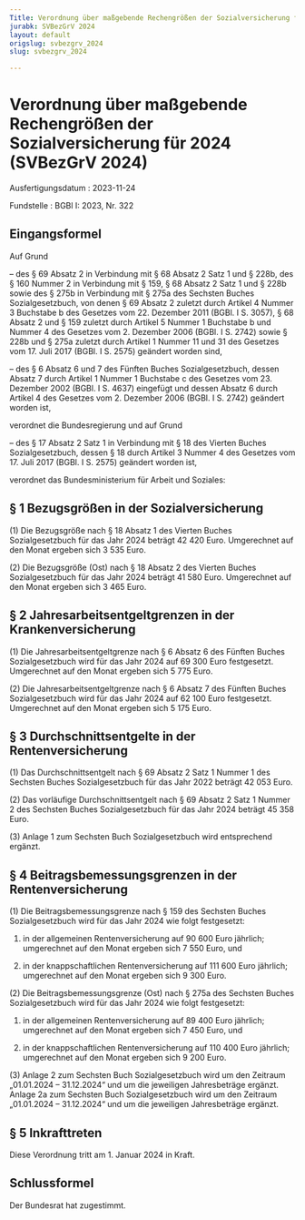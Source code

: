 ```yaml
---
Title: Verordnung über maßgebende Rechengrößen der Sozialversicherung für 2024
jurabk: SVBezGrV 2024
layout: default
origslug: svbezgrv_2024
slug: svbezgrv_2024

---
```


# Verordnung über maßgebende Rechengrößen der Sozialversicherung für 2024 (SVBezGrV 2024)

Ausfertigungsdatum
:   2023-11-24

Fundstelle
:   BGBl I: 2023, Nr. 322


## Eingangsformel

Auf Grund

–   des § 69 Absatz 2 in Verbindung mit § 68 Absatz 2 Satz 1 und § 228b,
    des § 160 Nummer 2 in Verbindung mit § 159, § 68 Absatz 2 Satz 1 und §
    228b sowie des § 275b in Verbindung mit § 275a des Sechsten Buches
    Sozialgesetzbuch, von denen § 69 Absatz 2 zuletzt durch Artikel 4
    Nummer 3 Buchstabe b des Gesetzes vom 22. Dezember 2011 (BGBl. I S.
    3057), § 68 Absatz 2 und § 159 zuletzt durch Artikel 5 Nummer 1
    Buchstabe b und Nummer 4 des Gesetzes vom 2. Dezember 2006 (BGBl. I S.
    2742) sowie § 228b und § 275a zuletzt durch Artikel 1 Nummer 11 und 31
    des Gesetzes vom 17. Juli 2017 (BGBl. I S. 2575) geändert worden sind,


–   des § 6 Absatz 6 und 7 des Fünften Buches Sozialgesetzbuch, dessen
    Absatz 7 durch Artikel 1 Nummer 1 Buchstabe c des Gesetzes vom 23.
    Dezember 2002 (BGBl. I S. 4637) eingefügt und dessen Absatz 6 durch
    Artikel 4 des Gesetzes vom 2. Dezember 2006 (BGBl. I S. 2742) geändert
    worden ist,



verordnet die Bundesregierung und auf Grund

–   des § 17 Absatz 2 Satz 1 in Verbindung mit § 18 des Vierten Buches
    Sozialgesetzbuch, dessen § 18 durch Artikel 3 Nummer 4 des Gesetzes
    vom 17. Juli 2017 (BGBl. I S. 2575) geändert worden ist,



verordnet das Bundesministerium für Arbeit und Soziales:


## § 1 Bezugsgrößen in der Sozialversicherung

(1) Die Bezugsgröße nach § 18 Absatz 1 des Vierten Buches
Sozialgesetzbuch für das Jahr 2024 beträgt 42 420 Euro. Umgerechnet
auf den Monat ergeben sich 3 535 Euro.

(2) Die Bezugsgröße (Ost) nach § 18 Absatz 2 des Vierten Buches
Sozialgesetzbuch für das Jahr 2024 beträgt 41 580 Euro. Umgerechnet
auf den Monat ergeben sich 3 465 Euro.


## § 2 Jahresarbeitsentgeltgrenzen in der Krankenversicherung

(1) Die Jahresarbeitsentgeltgrenze nach § 6 Absatz 6 des Fünften
Buches Sozialgesetzbuch wird für das Jahr 2024 auf 69 300 Euro
festgesetzt. Umgerechnet auf den Monat ergeben sich 5 775 Euro.

(2) Die Jahresarbeitsentgeltgrenze nach § 6 Absatz 7 des Fünften
Buches Sozialgesetzbuch wird für das Jahr 2024 auf 62 100 Euro
festgesetzt. Umgerechnet auf den Monat ergeben sich 5 175 Euro.


## § 3 Durchschnittsentgelte in der Rentenversicherung

(1) Das Durchschnittsentgelt nach § 69 Absatz 2 Satz 1 Nummer 1 des
Sechsten Buches Sozialgesetzbuch für das Jahr 2022 beträgt 42 053
Euro.

(2) Das vorläufige Durchschnittsentgelt nach § 69 Absatz 2 Satz 1
Nummer 2 des Sechsten Buches Sozialgesetzbuch für das Jahr 2024
beträgt 45 358 Euro.

(3) Anlage 1 zum Sechsten Buch Sozialgesetzbuch wird entsprechend
ergänzt.


## § 4 Beitragsbemessungsgrenzen in der Rentenversicherung

(1) Die Beitragsbemessungsgrenze nach § 159 des Sechsten Buches
Sozialgesetzbuch wird für das Jahr 2024 wie folgt festgesetzt:

1.  in der allgemeinen Rentenversicherung auf 90 600 Euro jährlich;
    umgerechnet auf den Monat ergeben sich 7 550 Euro, und


2.  in der knappschaftlichen Rentenversicherung auf 111 600 Euro jährlich;
    umgerechnet auf den Monat ergeben sich 9 300 Euro.




(2) Die Beitragsbemessungsgrenze (Ost) nach § 275a des Sechsten Buches
Sozialgesetzbuch wird für das Jahr 2024 wie folgt festgesetzt:

1.  in der allgemeinen Rentenversicherung auf 89 400 Euro jährlich;
    umgerechnet auf den Monat ergeben sich 7 450 Euro, und


2.  in der knappschaftlichen Rentenversicherung auf 110 400 Euro jährlich;
    umgerechnet auf den Monat ergeben sich 9 200 Euro.




(3) Anlage 2 zum Sechsten Buch Sozialgesetzbuch wird um den Zeitraum
„01.01.2024 – 31.12.2024“ und um die jeweiligen Jahresbeträge ergänzt.
Anlage 2a zum Sechsten Buch Sozialgesetzbuch wird um den Zeitraum
„01.01.2024 – 31.12.2024“ und um die jeweiligen Jahresbeträge ergänzt.


## § 5 Inkrafttreten

Diese Verordnung tritt am 1. Januar 2024 in Kraft.


## Schlussformel

Der Bundesrat hat zugestimmt.

